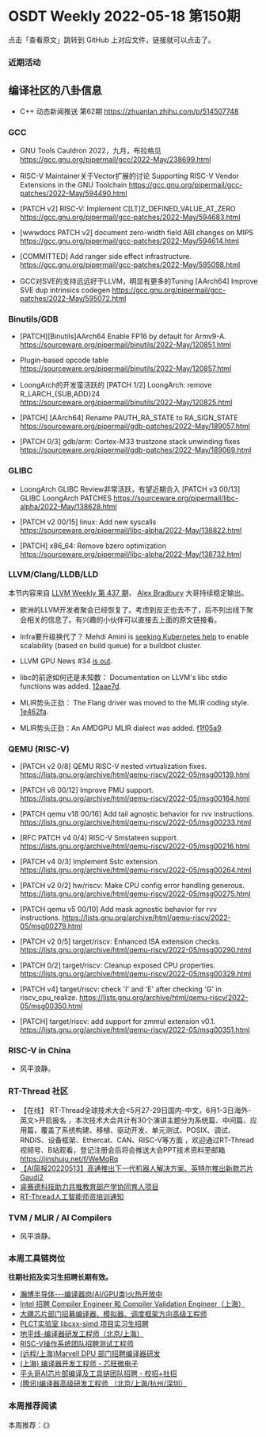 # OSDT Weekly 2022-05-18 第150期

点击「查看原文」跳转到 GitHub 上对应文件，链接就可以点击了。

### 近期活动

## 编译社区的八卦信息

- C++ 动态新闻推送 第62期 https://zhuanlan.zhihu.com/p/514507748

### GCC

- GNU Tools Cauldron 2022，九月，布拉格见
  https://gcc.gnu.org/pipermail/gcc/2022-May/238699.html

- RISC-V Maintainer关于Vector扩展的讨论
  Supporting RISC-V Vendor Extensions in the GNU Toolchain
  https://gcc.gnu.org/pipermail/gcc-patches/2022-May/594490.html

- [PATCH v2] RISC-V: Implement C[LT]Z_DEFINED_VALUE_AT_ZERO
  https://gcc.gnu.org/pipermail/gcc-patches/2022-May/594683.html

- [wwwdocs PATCH v2] document zero-width field ABI changes on MIPS
   https://gcc.gnu.org/pipermail/gcc-patches/2022-May/594614.html

- [COMMITTED] Add ranger side effect infrastructure.
  https://gcc.gnu.org/pipermail/gcc-patches/2022-May/595098.html

- GCC对SVE的支持远远好于LLVM，明显有更多的Tuning
  [AArch64] Improve SVE dup intrinsics codegen
  https://gcc.gnu.org/pipermail/gcc-patches/2022-May/595072.html

### Binutils/GDB

- [PATCH][Binutils]AArch64 Enable FP16 by default for Armv9-A.
  https://sourceware.org/pipermail/binutils/2022-May/120851.html

- Plugin-based opcode table
  https://sourceware.org/pipermail/binutils/2022-May/120857.html

- LoongArch的开发蛮活跃的
  [PATCH 1/2] LoongArch: remove R_LARCH_{SUB,ADD}24
  https://sourceware.org/pipermail/binutils/2022-May/120825.html

- [PATCH] [AArch64] Rename PAUTH_RA_STATE to RA_SIGN_STATE
  https://sourceware.org/pipermail/gdb-patches/2022-May/189057.html

- [PATCH 0/3] gdb/arm: Cortex-M33 trustzone stack unwinding fixes
  https://sourceware.org/pipermail/gdb-patches/2022-May/189069.html

### GLIBC

- LoongArch GLIBC Review非常活跃，有望近期合入
  [PATCH v3 00/13] GLIBC LoongArch PATCHES
  https://sourceware.org/pipermail/libc-alpha/2022-May/138628.html

- [PATCH v2 00/15] linux: Add new syscalls
  https://sourceware.org/pipermail/libc-alpha/2022-May/138822.html

- [PATCH] x86_64: Remove bzero optimization
  https://sourceware.org/pipermail/libc-alpha/2022-May/138732.html

### LLVM/Clang/LLDB/LLD

本节内容来自 [LLVM Weekly 第 437 期](http://llvmweekly.org/issue/437)，
[Alex Bradbury](https://www.linkedin.com/in/alex-bradbury/) 大哥持续稳定输出。

* 欧洲的LLVM开发者聚会已经恢复了。考虑到反正也去不了，后不列出线下聚会相关的信息了。有兴趣的小伙伴可以直接去上面的原文链接看。

* Infra要升级换代了？ Mehdi Amini is [seeking Kubernetes
  help](https://discourse.llvm.org/t/looking-for-kubernetes-help/62396) to
  enable scalability (based on build queue) for a buildbot cluster.

* LLVM GPU News #34 [is out](https://discourse.llvm.org/t/llvm-gpu-news-34-may-13-2022/62528).

* libc的前途如何还是未知数： Documentation on LLVM's libc stdio functions was added.
  [12aae7d](https://reviews.llvm.org/rG12aae7d9a685).

* MLIR势头正劲： The Flang driver was moved to the MLIR coding style.
  [1e462fa](https://reviews.llvm.org/rG1e462fafdf8b).

* MLIR势头正劲：An AMDGPU MLIR dialect was added.
  [f1f05a9](https://reviews.llvm.org/rGf1f05a91cacb).

### QEMU (RISC-V)

- [PATCH v2 0/8] QEMU RISC-V nested virtualization fixes.
  https://lists.gnu.org/archive/html/qemu-riscv/2022-05/msg00139.html

- [PATCH v8 00/12] Improve PMU support.
  https://lists.gnu.org/archive/html/qemu-riscv/2022-05/msg00164.html

- [PATCH qemu v18 00/16] Add tail agnostic behavior for rvv instructions.
  https://lists.gnu.org/archive/html/qemu-riscv/2022-05/msg00233.html

- [RFC PATCH v4 0/4] RISC-V Smstateen support.
  https://lists.gnu.org/archive/html/qemu-riscv/2022-05/msg00216.html

- [PATCH v4 0/3] Implement Sstc extension.
  https://lists.gnu.org/archive/html/qemu-riscv/2022-05/msg00264.html

- [PATCH v2 0/2] hw/riscv: Make CPU config error handling generous.
  https://lists.gnu.org/archive/html/qemu-riscv/2022-05/msg00275.html

- [PATCH qemu v5 00/10] Add mask agnostic behavior for rvv instructions.
  https://lists.gnu.org/archive/html/qemu-riscv/2022-05/msg00279.html

- [PATCH v2 0/5] target/riscv: Enhanced ISA extension checks.
  https://lists.gnu.org/archive/html/qemu-riscv/2022-05/msg00290.html

- [PATCH 0/2] target/riscv: Cleanup exposed CPU properties.
  https://lists.gnu.org/archive/html/qemu-riscv/2022-05/msg00329.html

- [PATCH v4] target/riscv: check 'I' and 'E' after checking 'G' in riscv_cpu_realize.
  https://lists.gnu.org/archive/html/qemu-riscv/2022-05/msg00350.html

- [PATCH] target/riscv: add support for zmmul extension v0.1.
  https://lists.gnu.org/archive/html/qemu-riscv/2022-05/msg00351.html

### RISC-V in China

- 风平浪静。

### RT-Thread 社区

- 【在线】 RT-Thread全球技术大会<5月27-29日国内-中文，6月1-3日海外-英文>开启报名 ，本次技术大会共计有30个演讲主题分为系统篇、中间篇、应用篇，覆盖了系统构建、移植、驱动开发、单元测试、POSIX、调试、RNDIS、设备框架、Ethercat、CAN、RISC-V等方面 ，欢迎通过RT-Thread视频号、B站观看，登记注册会后将会推送大会PPT技术资料至邮箱 https://jinshuju.net/f/WeMqRq
- [【AI简报20220513】高通推出下一代机器人解决方案、英特尔推出新款芯片Gaudi2](https://mp.weixin.qq.com/s/D_v8z1S26iFVfcK7_Bq_Sw)
- [睿赛德科技助力共推教育部产学协同育人项目](https://mp.weixin.qq.com/s/qZU8priBAGvBWxm_oSAeRQ)
- [RT-Thread人工智能师资培训通知](https://mp.weixin.qq.com/s/TAF8FsMw8L4xeP5taW0Nsw)

### TVM / MLIR / AI Compilers

- 风平浪静。

### 本周工具链岗位

**往期社招及实习生招聘长期有效。**

- [瀚博半导体---编译器岗(AI/GPU类)火热开放中](https://mp.weixin.qq.com/s/8_KjZYa2Il4PglaGyBWk4Q)
- [Intel 招聘 Compiler Engineer 和 Compiler Validation Engineer（上海）](https://mp.weixin.qq.com/s/I3DWxXODNoLRr0kN2xMZLQ)
- [大疆芯片部门招募编译器、模拟器、调度框架方向高级工程师](https://mp.weixin.qq.com/s/Wn5NzAtUTwQNXKRvMVQWLA)
- [PLCT实验室 libcxx-simd 项目实习生招聘](https://mp.weixin.qq.com/s/EIVx5cY74GlodirySY97Qw)
- [地平线-编译器研发工程师（北京/上海）](https://mp.weixin.qq.com/s/MYObl7iWIbyrTz9hCmKWYA)
- [RISC-V操作系统团队招聘测试工程师](https://mp.weixin.qq.com/s/inLFS4pI1F74m_oJ2I7xjQ)
- [(远程/上海)Marvell DPU 部门招聘编译器研发](https://mp.weixin.qq.com/s/B6JjAhF3TZjezD1tjYHDaw)
- [(上海) 编译器开发工程师 - 芯旺微电子](https://mp.weixin.qq.com/s/nqe1-7qffnc0CaejYkpKyw)
- [平头哥AI芯片部编译及工具链团队招聘 - 校招+社招](https://mp.weixin.qq.com/s/kARbXtJotRPCNMrV-yOanA)
- [(腾讯)编译器高级研发工程师 （北京/上海/杭州/深圳）](https://mp.weixin.qq.com/s/DF-2qmHmpKZtJ1djHXM1Ug)

### 本周推荐阅读

本周推荐：《》

